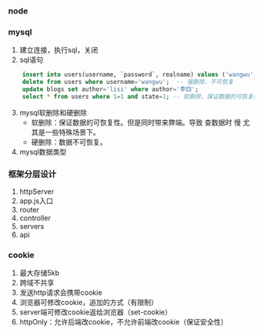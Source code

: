 ### node

### mysql
1. 建立连接，执行sql，关闭
2. sql语句
```sql
    insert into users(username, `password`, realname) values ('wangwu', '12345', '王五');
    delete from users where username='wangwu';  -- 强删除，不可恢复
    update blogs set author='lisi' where author='李四';
    select * from users where 1=1 and state=1; -- 软删除，保证数据的可恢复性
```
3. mysql软删除和硬删除
    - 软删除：保证数据的可恢复性。但是同时带来弊端。导致 查数据时 慢 尤其是一些特殊场景下。
    - 硬删除：数据不可恢复。
4. mysql数据类型

### 框架分层设计
1. httpServer
2. app.js入口
3. router
4. controller
5. servers
6. api

### cookie
1. 最大存储5kb
2. 跨域不共享
3. 发送http请求会携带cookie
4. 浏览器可修改cookie，追加的方式（有限制）
5. server端可修改cookie返给浏览器（set-cookie）
6. httpOnly：允许后端改cookie，不允许前端改cookie（保证安全性）

